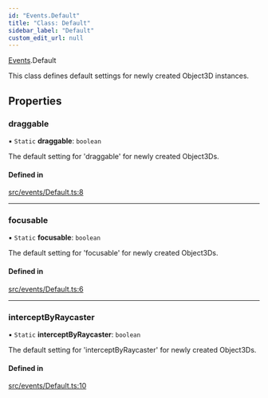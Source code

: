 ```yaml
---
id: "Events.Default"
title: "Class: Default"
sidebar_label: "Default"
custom_edit_url: null
---
```


[Events](../namespaces/Events.md).Default

This class defines default settings for newly created Object3D instances.

## Properties

### draggable

▪ `Static` **draggable**: `boolean`

The default setting for 'draggable' for newly created Object3Ds.

#### Defined in

[src/events/Default.ts:8](https://github.com/agargaro/three.ez/blob/ddf86ba/src/events/Default.ts#L8)

___

### focusable

▪ `Static` **focusable**: `boolean`

The default setting for 'focusable' for newly created Object3Ds.

#### Defined in

[src/events/Default.ts:6](https://github.com/agargaro/three.ez/blob/ddf86ba/src/events/Default.ts#L6)

___

### interceptByRaycaster

▪ `Static` **interceptByRaycaster**: `boolean`

The default setting for 'interceptByRaycaster' for newly created Object3Ds.

#### Defined in

[src/events/Default.ts:10](https://github.com/agargaro/three.ez/blob/ddf86ba/src/events/Default.ts#L10)
